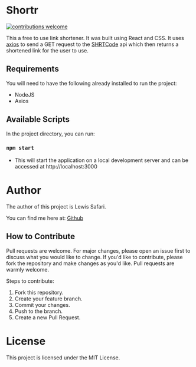 # Shortr
[![contributions welcome](https://img.shields.io/badge/contributions-welcome-brightgreen.svg?style=flat)](https://github.com/dwyl/esta/issues)

This a free to use link shortener. It was built using React and CSS. It uses [axios][1] to send a GET request to the [SHRTCode][2] api which then returns a shortened link for the user to use.

## Requirements
You will need to have the following already installed to run the project:

- NodeJS
- Axios

## Available Scripts

In the project directory, you can run:

### `npm start`
- This will start the application on a local development server and can be accessed at http://localhost:3000



[1]: https://www.npmjs.com/package/axios
[2]: https://shrtco.de/docs

# Author

The author of this project is Lewis Safari.

 You can find me here at:
[Github](https://github.com/safarilewis)

## How to Contribute
Pull requests are welcome. For major changes, please open an issue first to discuss what you would like to change. If you'd like to contribute, please fork the repository and make changes as you'd like. Pull requests are warmly welcome.

Steps to contribute:
1. Fork this repository.
2. Create your feature branch.
3. Commit your changes.
4. Push to the branch.
5. Create a new Pull Request.

# License

This project is licensed under the MIT License.